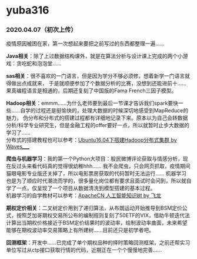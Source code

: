 # yuba316
### 2020.04.07（初次上传）
疫情原因被困在家，第一次想起来要把之前写过的东西都整理一遍……  
  
__Java相关__：除了上过数据结构课外，就是在算法分析与设计课上完成的两个小游戏：贪吃蛇和泡泡堂……  
  
__sas相关__：很不喜欢的一门语言，但是因为学分不够必须修，想着新学一门语言就得做出点成就来，
于是就顺便参加了个数据分析的比赛，没想到还能进前十……果真编程语言是相通的，后期还复刻了中国版的Fama French三因子模型。  
  
__Hadoop相关__：emmm……为什么老师要到最后一节课才告诉我们spark要快一些……自学的过程还是挺愉快的，处理大数据的时候深切地感受到MapReduce的魅力，
伪分布和分布式的搭建过程都有详细地记录下来。原本以为自己会转数据分析/科学专业研究生，但是金融工程的offer要好一点，所以就暂时止步大数据的学习了……  
分布式的搭建教程也可以参考：[Ubuntu16.04下搭建Hadoop分布式集群 by Waves___](https://blog.csdn.net/Waves___/article/details/84453601?ops_request_misc=%257B%2522request%255Fid%2522%253A%2522158624472219724839257786%2522%252C%2522scm%2522%253A%252220140713.130102334..%2522%257D&request_id=158624472219724839257786&biz_id=14&utm_source=distribute.pc_search_result.none-task-blog-soetl_SOETL-1)  
  
__爬虫与机器学习__：我的第一个Python大项目：股民微博评论获取与情感分析，现在反过头来看代码真的觉得很幼稚hhh……
我不会爬虫，只会网页抓取，疫情期间猫眼电影专业版还关掉了，所以电影票房获取的代码暂时无法运行……
机器学习也是为了顺应时代潮流而学的，很多量化岗位都有要求且面试时会问到，所以就自学了一点，仅呈现了一个项目从数据清洗到模型搭建的基本过程。  
机器学习的自学教材可以参考：[ApacheCN 人工智能知识树 by 飞龙](https://github.com/apachecn/ai-roadmap/tree/master/v1.0)  
  
__期权定价相关__：二叉树定价用到了递归算法，从布朗运动开始推导到BSM定价公式，按照芝加哥期权交易所公布的编制规则复刻了50ETF的VIX，借助牛顿迭代法计算出当期权价格接近于BSM定价结果时的波动率，绘制波动率曲面，未来希望能够在期权波动率交易策略上有所建树……目前还只是初学者吧。  
  
__回测框架__：开发中……已完成了单个期权品种的择时策略回测框架，之前还帮实习单位写过从ctp接口获取行情的代码，近期正在一个个慢慢地完善……
